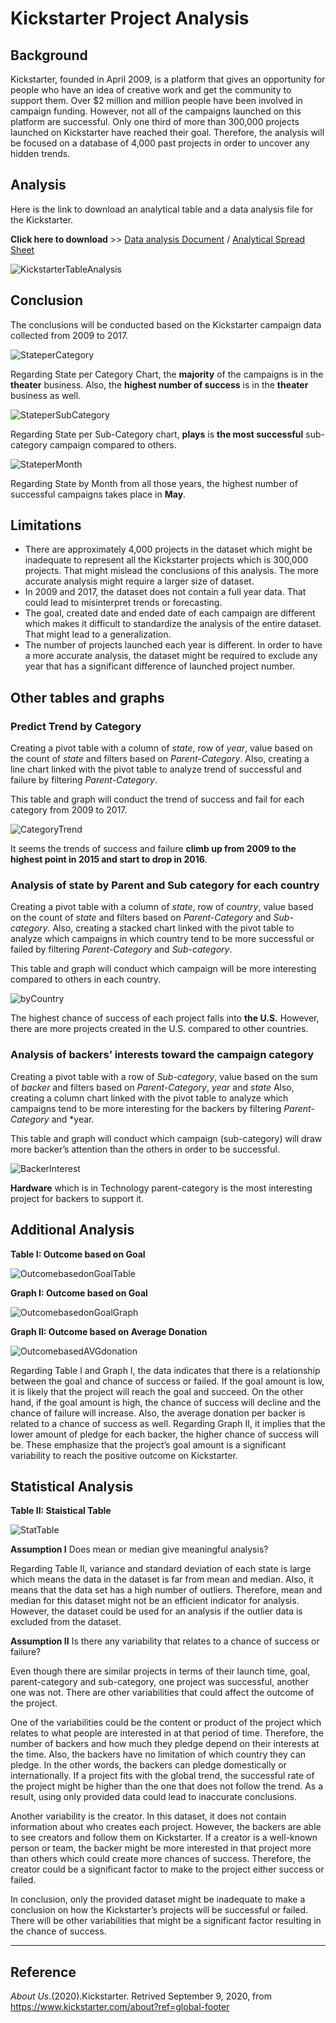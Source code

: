 # Kickstarter Project Analysis

## Background

Kickstarter, founded in April 2009, is a platform that gives an opportunity for people who have an idea of creative work and get the community to support them. Over $2 million and million people have been involved in campaign funding. However, not all of the campaigns launched on this platform are successful. Only one third of more than 300,000 projects launched on Kickstarter have reached their goal. Therefore, the analysis will be focused on a database of 4,000 past projects in order to uncover any hidden trends.

## Analysis

Here is the link to download an analytical table and a data analysis file for the Kickstarter. 

**Click here to download** >> [Data analysis Document](https://github.com/abpuccini/Kickstarter-Analysis/raw/master/Kickstarter-Analysis.docx) / [Analytical Spread Sheet](https://github.com/abpuccini/Kickstarter-Analysis/raw/master/KickstarterTableAnalysis.xlsx)

![KickstarterTableAnalysis](Images/KickstarterTableAnalysis.png)

## Conclusion

The conclusions will be conducted based on the Kickstarter campaign data collected from 2009 to 2017.

![StateperCategory](Images/StateCategory.png)

Regarding State per Category Chart, the **majority** of the campaigns is in the **theater** business. Also, the **highest number of success** is in the **theater** business as well.

![StateperSubCategory](Images/StateSubCategory.png)

Regarding State per Sub-Category chart, **plays** is **the most successful** sub-category campaign compared to others.

![StateperMonth](Images/StateTimeCreation.png)

Regarding State by Month from all those years, the highest number of successful campaigns takes place in **May**.

## Limitations

- There are approximately 4,000 projects in the dataset which might be inadequate to represent all the Kickstarter projects which is 300,000 projects. That might mislead the conclusions of this analysis. The more accurate analysis might require a larger size of dataset. 
- In 2009 and 2017, the dataset does not contain a full year data. That could lead to misinterpret trends or forecasting.
- The goal, created date and ended date of each campaign are different which makes it difficult to standardize the analysis of the entire dataset. That might lead to a generalization.  
- The number of projects launched each year is different. In order to have a more accurate analysis, the dataset might be required to exclude any year that has a significant difference of launched project number.

## Other tables and graphs

### Predict Trend by Category

Creating a pivot table with a column of *state*, row of *year*, value based on the count of *state* and filters based on *Parent-Category*. Also, creating a line chart linked with the pivot table to analyze trend of successful and failure by filtering *Parent-Category*.

This table and graph will conduct the trend of success and fail for each category from 2009 to 2017.

![CategoryTrend](Images/TrendCategory.png)

It seems the trends of success and failure **climb up from 2009 to the highest point in 2015 and start to drop in 2016**. 

### Analysis of state by Parent and Sub category for each country

Creating a pivot table with a column of *state*, row of *country*, value based on the count of *state* and filters based on *Parent-Category* and *Sub-category*. Also, creating a stacked chart linked with the pivot table to analyze which campaigns in which country tend to be more successful or failed by filtering *Parent-Category* and *Sub-category*.

This table and graph will conduct which campaign will be more interesting compared to others in each country.

![byCountry](Images/StateCountry.png)

The highest chance of success of each project falls into **the U.S.** However, there are more projects created in the U.S. compared to other countries.

### Analysis of backers’ interests toward the campaign category

Creating a pivot table with a row of *Sub-category*, value based on the sum of *backer* and filters based on *Parent-Category*, *year* and *state* Also, creating a column chart linked with the pivot table to analyze which campaigns tend to be more interesting for the backers by filtering *Parent-Category* and *year.

This table and graph will conduct which campaign (sub-category) will draw more backer’s attention than the others in order to be successful.

![BackerInterest](Images/SubCatBacker.png)

**Hardware** which is in Technology parent-category is the most interesting project for backers to support it.

## Additional Analysis

**Table I: Outcome based on Goal**

![OutcomebasedonGoalTable](Images/TableI-Outcome.png)

**Graph I: Outcome based on Goal**

![OutcomebasedonGoalGraph](Images/GraphI-Outcome.png)

**Graph II: Outcome based on Average Donation**

![OutcomebasedAVGdonation](Images/AVG-donation.png)

Regarding Table I and Graph I, the data indicates that there is a relationship between the goal and chance of success or failed. If the goal amount is low, it is likely that the project will reach the goal and succeed. On the other hand, if the goal amount is high, the chance of success will decline and the chance of failure will increase. Also, the average donation per backer is related to a chance of success as well. Regarding Graph II, it implies that the lower amount of pledge for each backer, the higher chance of success will be. These emphasize that the project’s goal amount is a significant variability to reach the positive outcome on Kickstarter.

## Statistical Analysis

**Table II: Staistical Table**

![StatTable](Images/StatisticTable.png)

**Assumption I** Does mean or median give meaningful analysis?

Regarding Table II, variance and standard deviation of each state is large which means the data in the dataset is far from mean and median. Also, it means that the data set has a high number of outliers. Therefore, mean and median for this dataset might not be an efficient indicator for analysis. However, the dataset could be used for an analysis if the outlier data is excluded from the dataset.

**Assumption II** Is there any variability that relates to a chance of success or failure?

Even though there are similar projects in terms of their launch time, goal, parent-category and sub-category, one project was successful, another one was not. There are other variabilities that could affect the outcome of the project. 

One of the variabilities could be the content or product of the project which relates to what people are interested in at that period of time. Therefore, the number of backers and how much they pledge depend on their interests at the time. Also, the backers have no limitation of which country they can pledge. In the other words, the backers can pledge domestically or internationally. If a project fits with the global trend, the successful rate of the project might be higher than the one that does not follow the trend. As a result, using only provided data could lead to inaccurate conclusions.

Another variability is the creator. In this dataset, it does not contain information about who creates each project. However, the backers are able to see creators and follow them on Kickstarter. If a creator is a well-known person or team, the backer might be more interested in that project more than others which could create more chances of success. Therefore, the creator could be a significant factor to make to the project either success or failed.

In conclusion, only the provided dataset might be inadequate to make a conclusion on how the Kickstarter’s projects will be successful or failed. There will be other variabilities that might be a significant factor resulting in the chance of success.

- - -

## Reference

*About Us*.(2020).Kickstarter. Retrived September 9, 2020, from https://www.kickstarter.com/about?ref=global-footer
